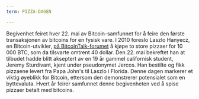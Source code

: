 ```yaml
---
term: PIZZA-DAGEN

---
```

Begivenhet feiret hver 22. mai av Bitcoin-samfunnet for å feire den første transaksjonen av bitcoins for en fysisk vare. I 2010 foreslo Laszlo Hanyecz, en Bitcoin-utvikler, [på BitcoinTalk-forumet](https://bitcointalk.org/index.php?topic=137.msg1141#msg1141) å kjøpe to store pizzaer for 10 000 BTC, som da tilsvarte omtrent 40 dollar. Den 22. mai bekreftet han at tilbudet hadde blitt akseptert av en 19 år gammel californisk student, Jeremy Sturdivant, kjent under pseudonymet Jercos. Han bestilte og fikk pizzaene levert fra Papa John's til Laszlo i Florida. Denne dagen markerer et viktig øyeblikk for Bitcoin, ettersom den demonstrerer potensialet som en byttevaluta. Hvert år feirer samfunnet denne begivenheten ved å spise pizzaer betalt med bitcoins.